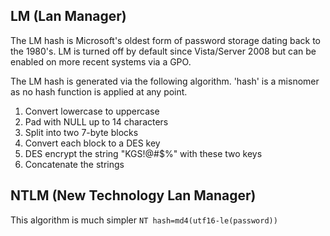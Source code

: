LM (Lan Manager)
----------------
The LM hash is Microsoft's oldest form of password storage dating back to the 1980's. LM is turned off by default since Vista/Server 2008 but can be enabled on more recent systems via a GPO.

The LM hash is generated via the following algorithm. 'hash' is a misnomer as no hash function is applied at any point.

1. Convert lowercase to uppercase
2. Pad with NULL up to 14 characters 
3. Split into two 7-byte blocks
4. Convert each block to a DES key 
5. DES encrypt the string "KGS!@#$%" with these two keys
6. Concatenate the strings

NTLM (New Technology Lan Manager)
----
This algorithm is much simpler
`NT hash=md4(utf16-le(password))`
